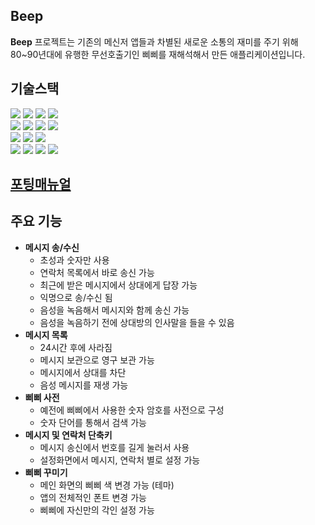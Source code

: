 ## Beep

**Beep** 프로젝트는 기존의 메신저 앱들과 차별된 새로운 소통의 재미를 주기 위해 80~90년대에 유행한 무선호출기인 삐삐를 재해석해서 만든 애플리케이션입니다.  

## 기술스택
<img src="https://img.shields.io/badge/springboot-6DB33F?style=for-the-badge&logo=springboot&logoColor=white">
<img src="https://img.shields.io/badge/java-007396?style=for-the-badge&logo=java&logoColor=white">
<img src="https://img.shields.io/badge/spring security-6DB33F?style=for-the-badge&logo=spring security&logoColor=white">
<img src="https://img.shields.io/badge/hibernate-59666C?style=for-the-badge&logo=hibernate security&logoColor=white">
<br>
<img src="https://img.shields.io/badge/kotlin-7F52FF?style=for-the-badge&logo=kotlin&logoColor=white">
<img src="https://img.shields.io/badge/android-6DB33F?style=for-the-badge&logo=android&logoColor=white">
<img src="https://img.shields.io/badge/jetpack compose-4285F4?style=for-the-badge&logo=jetpack compose&logoColor=white">
<img src="https://img.shields.io/badge/firebase-FFCA28?style=for-the-badge&logo=firebase&logoColor=white">
<br>
<img src="https://img.shields.io/badge/mysql-4479A1?style=for-the-badge&logo=mysql&logoColor=white">
<img src="https://img.shields.io/badge/redis-DC382D?style=for-the-badge&logo=redis&logoColor=white">
<img src="https://img.shields.io/badge/amazon s3-569A31?style=for-the-badge&logo=amazon s3&logoColor=white">
<br>
<img src="https://img.shields.io/badge/amazon ec2-FF9900?style=for-the-badge&logo=amazon ec2&logoColor=white">
<img src="https://img.shields.io/badge/docker-2496ED?style=for-the-badge&logo=docker&logoColor=white">
<img src="https://img.shields.io/badge/ubuntu-E95420?style=for-the-badge&logo=ubuntu&logoColor=white">
<img src="https://img.shields.io/badge/jenkins-D24939?style=for-the-badge&logo=jenkins&logoColor=white">
<br>


## [포팅매뉴얼]("exec/Readme.md")

## 주요 기능
- **메시지 송/수신**
    - 초성과 숫자만 사용
    - 연락처 목록에서 바로 송신 가능
    - 최근에 받은 메시지에서 상대에게 답장 가능
    - 익명으로 송/수신 됨
    - 음성을 녹음해서 메시지와 함께 송신 가능
    - 음성을 녹음하기 전에 상대방의 인사말을 들을 수 있음
- **메시지 목록**
    - 24시간 후에 사라짐
    - 메시지 보관으로 영구 보관 가능
    - 메시지에서 상대를 차단
    - 음성 메시지를 재생 가능
- **삐삐 사전**
    - 예전에 삐삐에서 사용한 숫자 암호를 사전으로 구성
    - 숫자 단어를 통해서 검색 가능
- **메시지 및 연락처 단축키**
    - 메시지 송신에서 번호를 길게 눌러서 사용
    - 설정화면에서 메시지, 연락처 별로 설정 가능
- **삐삐 꾸미기**
    - 메인 화면의 삐삐 색 변경 가능 (테마)
    - 앱의 전체적인 폰트 변경 가능
    - 삐삐에 자신만의 각인 설정 가능
